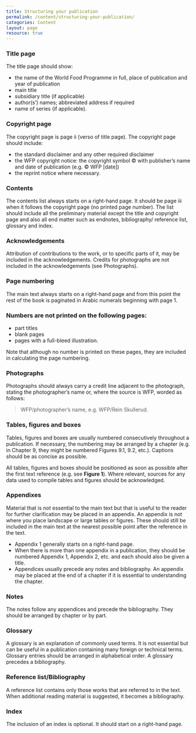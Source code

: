 ```yaml
---
title: Structuring your publication
permalink: /content/structuring-your-publication/
categories: Content
layout: page
resource: true
---
```


### Title page

The title page should show:

* the name of the World Food Programme in full, place of publication and year of publication 
* main title 
* subsidiary title (if applicable) 
* author(s’) names; abbreviated address if required 
* name of series (if applicable). 

### Copyright page 

The copyright page is page ii (verso of title page). The copyright page should include: 

* the standard disclaimer and any other required disclaimer 
* the WFP copyright notice: the copyright symbol © with publisher’s name and date of publication (e.g. © WFP [date])
* the reprint notice where necessary. 

### Contents

The contents list always starts on a right-hand page. It should be page iii when it follows the copyright page (no printed page number). The list should include all the preliminary material except the title and copyright page and also all end matter such as endnotes, bibliography/ reference list, glossary and index. 

### Acknowledgements

Attribution of contributions to the work, or to specific parts of it, may be included in the acknowledgements. Credits for photographs are not included in the acknowledgements (see Photographs). 

### Page numbering

The main text always starts on a right-hand page and from this point the rest of the book is paginated in Arabic numerals beginning with page 1.

### Numbers are not printed on the following pages:

* part titles
* blank pages
* pages with a full-bleed illustration.

Note that although no number is printed on these pages, they are included in calculating the page numbering.

### Photographs

Photographs should always carry a credit line adjacent to the photograph, stating the photographer’s name or, where the source is WFP, worded as follows: 

> WFP/photographer’s name, e.g. WFP/Rein Skullerud.

### Tables, figures and boxes

Tables, figures and boxes are usually numbered consecutively throughout a publication. If necessary, the numbering may be arranged by a chapter (e.g. in Chapter 9, they might be numbered Figures 9.1, 9.2, etc.). Captions should be as concise as possible.

All tables, figures and boxes should be positioned as soon as possible after the first text reference (e.g. see **Figure 1**). Where relevant, sources for any data used to compile tables and figures should be acknowledged.

### Appendixes 

Material that is not essential to the main text but that is useful to the reader for further clarification may be placed in an appendix. An appendix is not where you place landscape or large tables or figures. These should still be included in the main text at the nearest possible point after the reference in the text. 

* Appendix 1 generally starts on a right-hand page. 
* When there is more than one appendix in a publication, they should be numbered Appendix 1, Appendix 2, etc. and each should also be given a title. 
* Appendices usually precede any notes and bibliography. An appendix may be placed at the end of a chapter if it is essential to understanding the chapter. 

### Notes

The notes follow any appendices and precede the bibliography. They should be arranged by chapter or by part. 

### Glossary

A glossary is an explanation of commonly used terms. It is not essential but can be useful in a publication containing many foreign or technical terms. Glossary entries should be arranged in alphabetical order. A glossary precedes a bibliography. 

### Reference list/Bibliography

A reference list contains only those works that are referred to in the text. When additional reading material is suggested, it becomes a bibliography. 

### Index

The inclusion of an index is optional. It should start on a right-hand page. 

